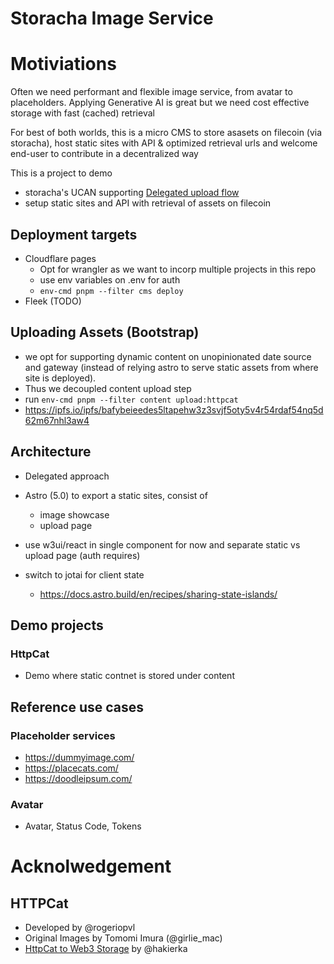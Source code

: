 # Storacha Image Service

# Motiviations

Often we need performant and flexible image service, from avatar to placeholders.
Applying Generative AI is great but we need cost effective storage with fast (cached) retrieval

For best of both worlds, this is a micro CMS to store asasets on filecoin (via storacha), host static sites with API & optimized retrieval urls and welcome end-user to contribute in a decentralized way 

This is a project to demo
- storacha's UCAN supporting [Delegated upload flow](https://docs.storacha.network/concepts/architecture-options/#delegated)
- setup static sites and API with retrieval of assets on filecoin 


## Deployment targets
- Cloudflare pages
  - Opt for wrangler as we want to incorp multiple projects in this repo
  - use env variables on .env for auth
  - `env-cmd pnpm --filter cms deploy`
- Fleek (TODO)

## Uploading Assets (Bootstrap)
- we opt for supporting dynamic content on unopinionated date source and gateway (instead of relying astro to serve static assets from where site is deployed).
- Thus we decoupled content upload step
- run `env-cmd pnpm --filter content upload:httpcat`
- https://ipfs.io/ipfs/bafybeieedes5ltapehw3z3svjf5oty5v4r54rdaf54nq5d62m67nhl3aw4

## Architecture
- Delegated approach

- Astro (5.0) to export a static sites, consist of
  - image showcase
  - upload page

- use w3ui/react in single component for now and separate static vs upload page (auth requires)
- switch to jotai for client state
  - https://docs.astro.build/en/recipes/sharing-state-islands/

## Demo projects

### HttpCat
- Demo where static contnet is stored under content 


## Reference use cases

### Placeholder services
- https://dummyimage.com/
- https://placecats.com/
- https://doodleipsum.com/

### Avatar
- Avatar, Status Code, Tokens


# Acknolwedgement

## HTTPCat
- Developed by @rogeriopvl
- Original Images by Tomomi Imura (@girlie_mac)
- [HttpCat to Web3 Storage](https://github.com/hakierka/http-cat-to-web3storage) by @hakierka